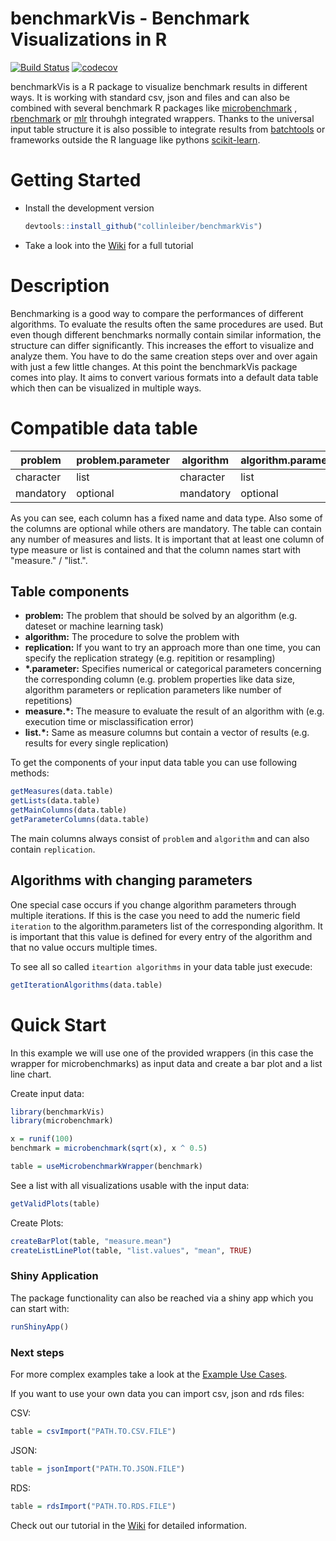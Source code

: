 # benchmarkVis - Benchmark Visualizations in R

[![Build Status](https://travis-ci.org/collinleiber/benchmarkVis.svg?branch=master)](https://travis-ci.org/collinleiber/benchmarkVis) [![codecov](https://codecov.io/github/collinleiber/benchmarkVis/branch/master/graphs/badge.svg)](https://codecov.io/github/collinleiber/benchmarkVis) 

benchmarkVis is a R package to visualize benchmark results in different ways. It is working with standard csv, json and files and can also be combined with several benchmark R packages like [microbenchmark](https://github.com/joshuaulrich/microbenchmark/) , [rbenchmark](https://github.com/eddelbuettel/rbenchmark) or [mlr](https://github.com/mlr-org/mlr) throuhgh integrated wrappers. Thanks to the universal input table structure it is also possible to integrate results from  [batchtools](https://github.com/mllg/batchtools) or frameworks outside the R language like pythons [scikit-learn](http://scikit-learn.org).

# Getting Started

* Install the development version
    ```r
    devtools::install_github("collinleiber/benchmarkVis")
    ```
* Take a look into the [Wiki](https://github.com/collinleiber/benchmarkVis/wiki) for a full tutorial
	
# Description

Benchmarking is a good way to compare the performances of different algorithms. To evaluate the results often the same procedures are used. But even though different benchmarks normally contain similar information, the structure can differ significantly. This increases the effort to visualize and analyze them. You have to do the same creation steps over and over again with just a few little changes. At this point the benchmarkVis package comes into play. It aims to convert various formats into a default data table which then can be visualized in multiple ways. 

# Compatible data table

| problem | problem.parameter | algorithm | algorithm.parameter | replication | replication.parameter | measure.\* | list.\* |
|---|---|---|---|---|---|---|---|
| character | list | character | list | character | list | numeric | vector |
| mandatory | optional | mandatory | optional | optional | optional | optional | optional |

As you can see, each column has a fixed name and data type. Also some of the columns are optional while others are mandatory.
The table can contain any number of measures and lists. It is important that at least one column of type measure or list is contained and that the column names start with "measure." / "list.".

## Table components

* __problem:__ The problem that should be solved by an algorithm (e.g. dateset or machine learning task)
* __algorithm:__ The procedure to solve the problem with
* __replication:__ If you want to try an approach more than one time, you can specify the replication strategy (e.g. repitition or resampling)
* __\*.parameter:__ Specifies numerical or categorical parameters concerning the corresponding column (e.g. problem properties like data size, algorithm parameters or replication parameters like number of repetitions)
* __measure.\*:__ The measure to evaluate the result of an algorithm with (e.g. execution time or misclassification error)
* __list.\*:__ Same as measure columns but contain a vector of results (e.g. results for every single replication)

To get the components of your input data table you can use following methods:

```r
getMeasures(data.table)
getLists(data.table)
getMainColumns(data.table)
getParameterColumns(data.table)
```

The main columns always consist of `problem` and `algorithm` and can also contain `replication`.

## Algorithms with changing parameters

One special case occurs if you change algorithm parameters through multiple iterations. If this is the case you need to add the numeric field `iteration` to the algorithm.parameters list of the corresponding algorithm. It is important that this value is defined for every entry of the algorithm and that no value occurs multiple times.

To see all so called `iteartion algorithms` in your data table just execude:

```r
getIterationAlgorithms(data.table)
```

# Quick Start

In this example we will use one of the provided wrappers (in this case the wrapper for microbenchmarks) as input data and create a bar plot and a list line chart.

Create input data:

``` r
library(benchmarkVis)
library(microbenchmark)

x = runif(100)
benchmark = microbenchmark(sqrt(x), x ^ 0.5)

table = useMicrobenchmarkWrapper(benchmark)
```

See a list with all visualizations usable with the input data:

``` r
getValidPlots(table)
```

Create Plots:

``` r
createBarPlot(table, "measure.mean")
createListLinePlot(table, "list.values", "mean", TRUE)
```

### Shiny Application

The package functionality can also be reached via a shiny app which you can start with:

```r
runShinyApp()
```

### Next steps

For more complex examples take a look at the [Example Use Cases](https://github.com/collinleiber/benchmarkVis/wiki/Tutorial:-5.-Example-Use-Cases).


If you want to use your own data you can import csv, json and rds files:

CSV:

``` r
table = csvImport("PATH.TO.CSV.FILE")
```

JSON:

``` r
table = jsonImport("PATH.TO.JSON.FILE")
```

RDS:

```r
table = rdsImport("PATH.TO.RDS.FILE")
```

Check out our tutorial in the [Wiki](https://github.com/collinleiber/benchmarkVis/wiki) for detailed information.

